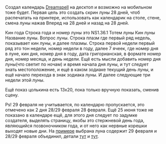 Создал календарь [Dreamspell](https://en.wikipedia.org/wiki/Dreamspell) на десктоп и возможно на мобильном тоже будет. Первая цель это создать скрин луны 28 дней, чтоб распечатать на принтере, использовать как календарик на столе, стене, смена луны нажав Вперед на 28 дней и назад на 28 дней.

Кин года Строка года и номер луны это NS1.36.1 Тотем луны Кин луны Название луны. Вопрос луны. Строка плазм где первый ряд недель, показывает кин луны, и далее плазмы. Строка первой недели первый ряд это тон недели, номер недели в году, далее 7 ячеек, где номер дня в луне, кин дня, номер дня в году, дата григорианская, в формате номер дня, номер месяца, и день недели. Ещё есть мысли добавить номер дня луны(что светит по ночам) и время начала дня луны, и тут следует знать местоположение, и ещё в каком зодиаке текущий день луны, и ещё начало перехода в знак зодиака луны. И далее следующие три недели этой луны.

Ещё показ цолькина есть 13х20, пока только вручную показать, сменив сцену.

Ps! 29 февраля не учитывается, по календарю пропускается, это отмечено как 2 дня 28/29 февраля 28 февраля. Ещё 25 июня тоже не показано в календаре ещё, для этого дня следует по задумке создателя, выделять страницу, якобы это стержневой день года, являющийся позвоночником года, и от него как нервные корешки выходят новые дни. На [примере](res/ns1.36.8.png) выбрана луна содержит 29 февраля и 28/29 февраля объединил, детали [тут](https://www.law-of-time.ru/13moon/) и [тут](https://www.lawoftime.org/thirteenmoon/tutorial.html). 